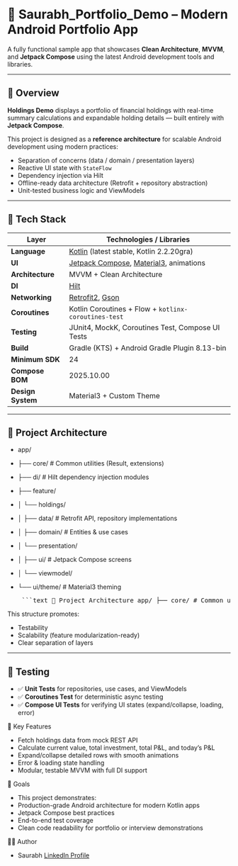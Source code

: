 # 💼 Saurabh_Portfolio_Demo – Modern Android Portfolio App

A fully functional sample app that showcases **Clean Architecture**, **MVVM**, and **Jetpack Compose** using the latest Android development tools and libraries.

---

## 🚀 Overview

**Holdings Demo** displays a portfolio of financial holdings with real-time summary calculations and expandable holding details — built entirely with **Jetpack Compose**.

This project is designed as a **reference architecture** for scalable Android development using modern practices:
- Separation of concerns (data / domain / presentation layers)
- Reactive UI state with `StateFlow`
- Dependency injection via Hilt
- Offline-ready data architecture (Retrofit + repository abstraction)
- Unit-tested business logic and ViewModels

---

## 🧰 Tech Stack

| Layer | Technologies / Libraries |
|-------|---------------------------|
| **Language** | [Kotlin](https://kotlinlang.org/) (latest stable, Kotlin 2.2.20gra) |
| **UI** | [Jetpack Compose](https://developer.android.com/jetpack/compose), [Material3](https://m3.material.io/), animations |
| **Architecture** | MVVM + Clean Architecture |
| **DI** | [Hilt](https://developer.android.com/training/dependency-injection/hilt-android) |
| **Networking** | [Retrofit2](https://square.github.io/retrofit/), [Gson](https://github.com/google/gson) |
| **Coroutines** | Kotlin Coroutines + Flow + `kotlinx-coroutines-test` |
| **Testing** | JUnit4, MockK, Coroutines Test, Compose UI Tests |
| **Build** | Gradle (KTS) + Android Gradle Plugin 8.13-bin |
| **Minimum SDK** | 24 |
| **Compose BOM** | 2025.10.00 |
| **Design System** | Material3 + Custom Theme |

---

## 🧩 Project Architecture
- app/
- ├── core/ # Common utilities (Result, extensions)
- ├── di/ # Hilt dependency injection modules
- ├── feature/
- │ └── holdings/
- │ ├── data/ # Retrofit API, repository implementations
- │ ├── domain/ # Entities & use cases
- │ └── presentation/
- │ ├── ui/ # Jetpack Compose screens
- │ └── viewmodel/
- └── ui/theme/ # Material3 theming

  <pre> ```text 🧩 Project Architecture app/ ├── core/ # Common utilities (Result, extensions) ├── di/ # Hilt dependency injection modules ├── feature/ │ └── holdings/ │ ├── data/ # Retrofit API, repository implementations │ ├── domain/ # Entities & use cases │ └── presentation/ │ ├── ui/ # Jetpack Compose screens │ └── viewmodel/ └── ui/theme/ # Material3 theming ``` </pre>

This structure promotes:
- Testability
- Scalability (feature modularization-ready)
- Clear separation of layers

---

## 🧪 Testing

- ✅ **Unit Tests** for repositories, use cases, and ViewModels  
- ✅ **Coroutines Test** for deterministic async testing  
- ✅ **Compose UI Tests** for verifying UI states (expand/collapse, loading, error)  

🧭 Key Features
- Fetch holdings data from mock REST API
- Calculate current value, total investment, total P&L, and today’s P&L
- Expand/collapse detailed rows with smooth animations
- Error & loading state handling
- Modular, testable MVVM with full DI support

🎯 Goals
- This project demonstrates:
- Production-grade Android architecture for modern Kotlin apps
- Jetpack Compose best practices
- End-to-end test coverage
- Clean code readability for portfolio or interview demonstrations

🧑‍💻 Author
- Saurabh
[LinkedIn Profile](https://www.linkedin.com/in/saurabh-sa)
